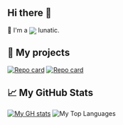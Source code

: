 ## Hi there 👋
📱 I'm a [<img align='center' src="https://img.shields.io/badge/-React Native-282C34?style=flat-square&logo=react&logoColor=61DAFB"/>](https://reactnative.dev/) lunatic.

## :jigsaw: My projects
[![Repo card](https://github-readme-stats-gamma-gold.vercel.app/api/pin/?username=criszz77&repo=luna&theme=dark)](https://github.com/criszz77/luna)
[![Repo card](https://github-readme-stats-gamma-gold.vercel.app/api/pin/?username=criszz77&repo=react-native-media-console&theme=dark)](https://github.com/criszz77/react-native-media-console)

## :chart_with_upwards_trend: My GitHub Stats
[![My GH stats](https://github-readme-stats-gamma-gold.vercel.app/api?username=criszz77&theme=dark)](https://github.com/criszz77)
![My Top Languages](https://github-readme-stats-gamma-gold.vercel.app/api/top-langs/?username=criszz77&theme=dark&layout=compact)

<!--
**criszz77/criszz77** is a ✨ _special_ ✨ repository because its `README.md` (this file) appears on your GitHub profile.

Here are some ideas to get you started:

- 🔭 I’m currently working on ...
- 🌱 I’m currently learning ...
- 👯 I’m looking to collaborate on ...
- 🤔 I’m looking for help with ...
- 💬 Ask me about ...
- 📫 How to reach me: ...
- 😄 Pronouns: ...
- ⚡ Fun fact: ...
-->
